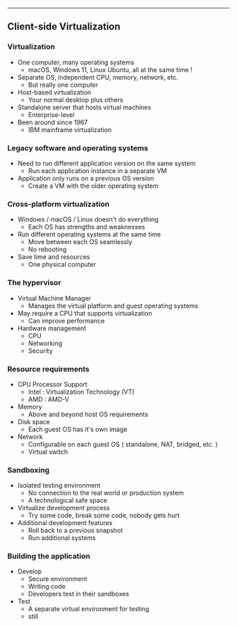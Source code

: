 
---

## Client-side Virtualization

### Virtualization
- One computer, many operating systems
	- macOS, Windows 11, Linux Ubuntu, all at the same time !
- Separate OS, independent CPU, memory, network, etc.
	- But really one computer
- Host-based virtualization
	- Your normal desktop plus others
- Standalone server that hosts virtual machines
	- Enterprise-level
- Been around since 1967
	- IBM mainframe virtualization

### Legacy software and operating systems
- Need to run different application version on the same system
	- Run each application instance in a separate VM
- Application only runs on a previous OS version 
	- Create a VM with the older operating system

### Cross-platform virtualization
- Windows / macOS / Linux doesn't do everything
	- Each OS has strengths and weaknesses
- Run different operating systems at the same time
	- Move between each OS seamlessly
	- No rebooting
- Save time and resources
	- One physical computer

### The hypervisor
- Virtual Machine Manager
	- Manages the virtual platform and guest operating systems
- May require a CPU that supports virtualization
	- Can improve performance
- Hardware management
	- CPU
	- Networking
	- Security

### Resource requirements
- CPU Processor Support
	- Intel : Virtualization Technology (VT)
	- AMD : AMD-V
- Memory
	- Above and beyond host OS requirements
- Disk space
	- Each guest OS has it's own image
- Network
	- Configurable on each guest OS ( standalone, NAT, bridged, etc. )
	- Virtual switch

### Sandboxing
- Isolated testing environment
	- No connection to the real world or production system
	- A technological safe space
- Virtualize development process
	- Try some code, break some code, nobody gets hurt
- Additional development features
	- Roll back to a previous snapshot
	- Run additional systems

### Building the application
- Develop
	- Secure environment
	- Writing code
	- Developers test in their sandboxes
- Test
	- A separate virtual environment for testing
	- still 
